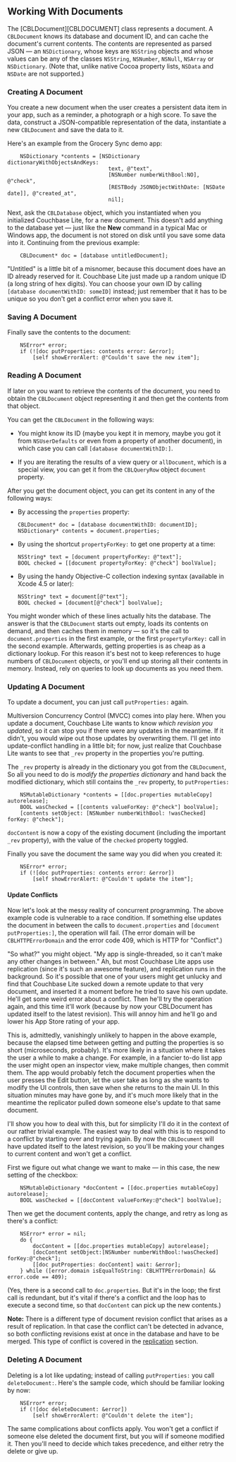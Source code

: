 ## Working With Documents

The [CBLDocument][CBLDOCUMENT] class represents a document. A `CBLDocument` knows its database and document ID, and can cache the document's current contents. The contents are represented as parsed JSON &mdash; an `NSDictionary`, whose keys are `NSString` objects and whose values can be any of the classes `NSString`, `NSNumber`, `NSNull`, `NSArray` or `NSDictionary`. (Note that, unlike native Cocoa property lists, `NSData` and `NSDate` are not supported.)

### Creating A Document

You create a new document when the user creates a persistent data item in your app, such as a reminder, a photograph or a high score. To save the data, construct a JSON-compatible representation of the data, instantiate a new `CBLDocument` and save the data to it.

Here's an example from the Grocery Sync demo app:

```
	NSDictionary *contents = [NSDictionary dictionaryWithObjectsAndKeys:
								text, @"text",
                                [NSNumber numberWithBool:NO], @"check",
                                [RESTBody JSONObjectWithDate: [NSDate date]], @"created_at",
                                nil];
```

Next, ask the `CBLDatabase` object, which you instantiated when you initialized Couchbase Lite, for a new document. This doesn't add anything to the database yet &mdash; just like the **New** command in a typical Mac or Windows app, the document is not stored on disk until you save some data into it. Continuing from the previous example:

```
    CBLDocument* doc = [database untitledDocument];
```

"Untitled" is a little bit of a misnomer, because this document does have an ID already reserved for it. Couchbase Lite just made up a random unique ID (a long string of hex digits). You can choose your own ID by calling `[database documentWithID: someID]` instead; just remember that it has to be unique so you don't get a conflict error when you save it.

### Saving A Document

Finally save the contents to the document:

```
    NSError* error;
    if (![doc putProperties: contents error: &error];
        [self showErrorAlert: @"Couldn't save the new item"];
```

### Reading A Document

If later on you want to retrieve the contents of the document, you need to obtain the `CBLDocument` object representing it and then get the contents from that object.

You can get the `CBLDocument` in the following ways:

 * You might know its ID (maybe you kept it in memory, maybe you got it from `NSUserDefaults` or even from a property of another document), in which case you can call `[database documentWithID:]`.
 
* If you are iterating the results of a view query or `allDocument`, which is a special view, you can get it from the `CBLQueryRow` object `document` property.

After you get the document object, you can get its content in any of the following ways:

* By accessing the `properties` property:

    ```
	CBLDocument* doc = [database documentWithID: documentID];
	NSDictionary* contents = document.properties;
    ```

* By using the shortcut `propertyForKey:` to get one property at a time:

    ```
	NSString* text = [document propertyForKey: @"text"];
	BOOL checked = [[document propertyForKey: @"check"] boolValue];
    ```

* By using the handy Objective-C collection indexing syntax (available in Xcode 4.5 or later):
    
    ```
	NSString* text = document[@"text"];
	BOOL checked = [document[@"check"] boolValue];
    ```

You might wonder which of these lines actually hits the database. The answer is that the `CBLDocument` starts out empty, loads its contents on demand, and then caches them in memory &mdash; so it's the call to `document.properties` in the first example, or the first `propertyForKey:` call in the second example. Afterwards, getting properties is as cheap as a dictionary lookup. For this reason it's best not to keep references to huge numbers of `CBLDocument` objects, or you'll end up storing all their contents in memory. Instead, rely on queries to look up documents as you need them.

### Updating A Document

To update a document, you can just call `putProperties:` again.

Multiversion Concurrency Control (MVCC) comes into play here. When you update a document, Couchbase Lite wants to know _which revision you updated_, so it can stop you if there were any updates in the meantime. If it didn't, you would wipe out those updates by overwriting them. I'll get into update-conflict handling in a little bit; for now, just realize that Couchbase Lite wants to see that `_rev` property in the properties you're putting.

The `_rev` property is already in the dictionary you got from the `CBLDocument`, So all you need to do is _modify the properties dictionary_ and hand back the modified dictionary, which still contains the `_rev` property, to `putProperties:`

```
    NSMutableDictionary *contents = [[doc.properties mutableCopy] autorelease];
    BOOL wasChecked = [[contents valueForKey: @"check"] boolValue];
    [contents setObject: [NSNumber numberWithBool: !wasChecked] forKey: @"check"];
```

`docContent` is now a copy of the existing document (including the important `_rev` property), with the value of the `checked` property toggled.

Finally you save the document the same way you did when you created it:

```
    NSError* error;
    if (![doc putProperties: contents error: &error])
        [self showErrorAlert: @"Couldn't update the item"];
```

#### Update Conflicts

Now let's look at the messy reality of concurrent programming. The above example code is vulnerable to a race condition. If something else updates the document in between the calls to `document.properties` and `[document putProperties:]`, the operation will fail. (The error domain will be `CBLHTTPErrorDomain` and the error code 409, which is HTTP for "Conflict".)

"So what?" you might object. "My app is single-threaded, so it can't make any other changes in between." Ah, but most Couchbase Lite apps use replication (since it's such an awesome feature), and replication runs in the background. So it's possible that one of your users might get unlucky and find that Couchbase Lite sucked down a remote update to that very document, and inserted it a moment before he tried to save his own update. He'll get some weird error about a conflict. Then he'll try the operation again, and this time it'll work (because by now your CBLDocument has updated itself to the latest revision). This will annoy him and he'll go and lower his App Store rating of your app.

This is, admittedly, vanishingly unlikely to happen in the above example, because the elapsed time between getting and putting the properties is so short (microseconds, probably). It's more likely in a situation where it takes the user a while to make a change. For example, in a fancier to-do list app the user might open an inspector view, make multiple changes, then commit them. The app would probably fetch the document properties when the user presses the Edit button, let the user take as long as she wants to modify the UI controls, then save when she returns to the main UI. In this situation minutes may have gone by, and it's much more likely that in the meantime the replicator pulled down someone else's update to that same document.

I'll show you how to deal with this, but for simplicity I'll do it in the context of our rather trivial example. The easiest way to deal with this is to respond to a conflict by starting over and trying again. By now the `CBLDocument` will have updated itself to the latest revision, so you'll be making your changes to current content and won't get a conflict.

First we figure out what change we want to make &mdash; in this case, the new setting of the checkbox:

```
    NSMutableDictionary *docContent = [[doc.properties mutableCopy] autorelease];
    BOOL wasChecked = [[docContent valueForKey:@"check"] boolValue];
```

Then we get the document contents, apply the change, and retry as long as there's a conflict:

```
    NSError* error = nil;
    do {
        docContent = [[doc.properties mutableCopy] autorelease];
        [docContent setObject:[NSNumber numberWithBool:!wasChecked] forKey:@"check"];
        [[doc putProperties: docContent] wait: &error];
    } while ([error.domain isEqualToString: CBLHTTPErrorDomain] && error.code == 409);
```

(Yes, there is a second call to `doc.properties`. But it's in the loop; the first call is redundant, but it's vital if there's a conflict and the loop has to execute a second time, so that `docContent` can pick up the new contents.)

**Note:** There is a different type of document revision conflict that arises as a result of replication. In that case the conflict can't be detected in advance, so both conflicting revisions exist at once in the database and have to be merged. This type of conflict is covered in the [replication](#working-with-replication) section.

### Deleting A Document

Deleting is a lot like updating; instead of calling `putProperties:` you call `deleteDocument:`. Here's the sample code, which should be familiar looking by now:

```
    NSError* error;
    if (![doc deleteDocument: &error])
        [self showErrorAlert: @"Couldn't delete the item"];
```

The same complications about conflicts apply. You won't get a conflict if someone else deleted the document first, but you will if someone modified it. Then you'll need to decide which takes precedence, and either retry the delete or give up.
